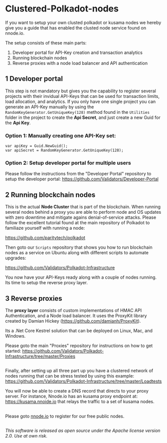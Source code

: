 # Clustered-Polkadot-nodes

If you want to setup your own clusted polkadot or kusama nodes we hereby give you a guide that has enabled the clusted node service found on nnode.io.

The setup consists of these main parts:

1. Developer portal for API-Key creation and transaction analytics
2. Running blockchain nodes
3. Reverse proxies with a node load balancer and API authentication

## 1 Developer portal
This step is not mandatory but gives you the capability to register several projects with their invidual API-Keys that can be used for transaction limits, load allocation, and analytics. If you only have one single project you can generate an API-Key manually by using the `RandomKeyGenerator.GetUniqueKey(128)` method found in the `Utilities` folder in the project to create the **Api Secret**, and just create a new Guid for the **Api Key**.

### Option 1: Manually creating one API-Key set:
```
var apiKey = Guid.NewGuid();
var apiSecret = RandomKeyGenerator.GetUniqueKey(128);
```

### Option 2: Setup developer portal for multiple users
Please follow the instructions from the "Developer Portal" repository to setup the developer portal: https://github.com/Validators/Developer-Portal

## 2 Running blockchain nodes
This is the actual **Node Cluster** that is part of the blockchain. When running several nodes behind a proxy you are able to perform node and OS updates with zero downtime and mitigate agains denial-of-service attacks. Please follow the excellent tutorial found at the main repository of Polkadot to familiaze yourself with running a node:

https://github.com/paritytech/polkadot

Then goto our `Scripts` repository that shows you how to run blockchain nodes as a service on Ubuntu along with different scripts to automate upgrades:

https://github.com/Validators/Polkadot-Infrastructure

You now have your API-Keys ready along with a couple of nodes running. Its time to setup the reverse proxy layer.

## 3 Reverse proxies
The **proxy layer** consists of custom implementations of HMAC API Authentication, and a Node load balancer. It uses the ProxyKit library created by Damian Hickey (https://github.com/damianh/ProxyKit).

Its a .Net Core Kestrel solution that can be deployed on Linux, Mac, and Windows.

Please goto the main "Proxies" repository for instructions on how to get started: https://github.com/Validators/Polkadot-Infrastructure/tree/master/Proxies

##
Finally, after setting up all three part up you have a clustered network of nodes running that can be stress tested by using this example: https://github.com/Validators/Polkadot-Infrastructure/tree/master/Loadtests

You will now be able to create a DNS record that directs to your proxy server. For instance, Nnode.io has an kusama proxy endpoint at: https://kusama.nnoide.io that relays the traffic to a set of kusama nodes.

##
Please goto [nnode.io](https://nnode.io) to register for our free public nodes.
##
*This software is released as open source under the Apache license version 2.0. Use at own risk.*


